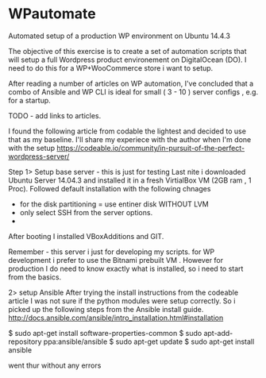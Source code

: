 # WPautomate
Automated setup of a production WP environment on Ubuntu 14.4.3

The objective of this exercise is to create a set of automation scripts that will setup a full Wordpress product environement on DigitalOcean (DO). I need to do this for a WP+WooCommerce store i want to setup.

After reading a number of articles on WP automation, I've concluded that a combo of Ansible and WP CLI is ideal for small ( 3 - 10 ) server configs , e.g. for a startup.

TODO - add links to articles.

I found the following article from codable the lightest and decided to use that as my baseline. I'll share my experiece with the author when I'm done with the setup
https://codeable.io/community/in-pursuit-of-the-perfect-wordpress-server/

Step 1> Setup base server - this is just for testing
Last nite i downloaded Ubuntu Server 14.04.3 and installed it in a fresh VirtialBox VM (2GB ram , 1 Proc). Followed default installation with the following chnages
- for the disk partitioning = use entiner disk WITHOUT LVM
- only select SSH from the server options.
- 
After booting I installed VBoxAdditions and GIT.

Remember  - this server i just for developing my scripts. for WP development i prefer to use the Bitnami prebuilt VM . However for production I do need to know exactly what is installed, so i need to start from the basics.

2> setup Ansible
After trying the install instructions from the codeable article I was not sure if the python modules were setup correctly.
So i picked up the following steps from the Ansible install guide.
http://docs.ansible.com/ansible/intro_installation.html#installation

$ sudo apt-get install software-properties-common
$ sudo apt-add-repository ppa:ansible/ansible
$ sudo apt-get update
$ sudo apt-get install ansible

went thur without any errors

